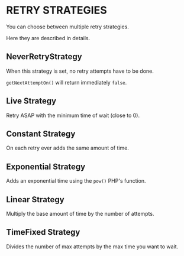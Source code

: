 # RETRY STRATEGIES

You can choose between multiple retry strategies.

Here they are described in details.

## NeverRetryStrategy

When this strategy is set, no retry attempts have to be done.

`getNextAttemptOn()` will return immediately `false`.

## Live Strategy

Retry ASAP with the minimum time of wait (close to 0).

## Constant Strategy

On each retry ever adds the same amount of time.

## Exponential Strategy

Adds an exponential time using the `pow()` PHP's function.

## Linear Strategy

Multiply the base amount of time by the number of attempts.

## TimeFixed Strategy

Divides the number of max attempts by the max time you want to wait. 

